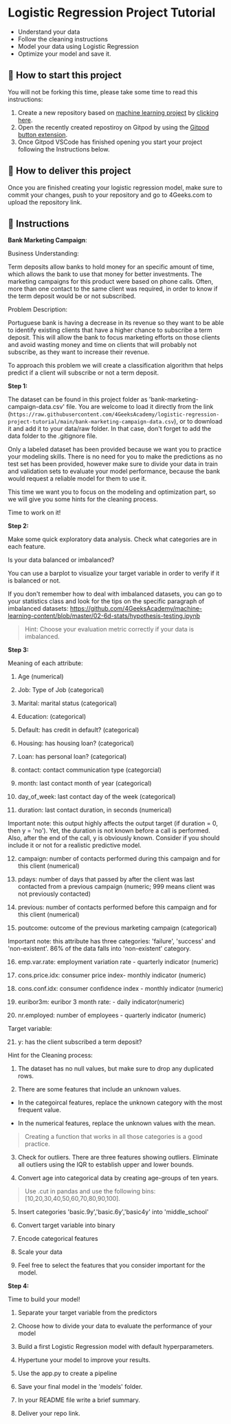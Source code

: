 <!-- hide -->
# Logistic Regression Project Tutorial
<!-- endhide -->

- Understand your data
- Follow the cleaning instructions
- Model your data using Logistic Regression
- Optimize your model and save it.

## 🌱  How to start this project

You will not be forking this time, please take some time to read this instructions:

1. Create a new repository based on [machine learning project](https://github.com/4GeeksAcademy/machine-learning-python-template/generate) by [clicking here](https://github.com/4GeeksAcademy/machine-learning-python-template).
2. Open the recently created repostiroy on Gitpod by using the [Gitpod button extension](https://www.gitpod.io/docs/browser-extension/).
3. Once Gitpod VSCode has finished opening you start your project following the Instructions below.

## 🚛 How to deliver this project

Once you are finished creating your logistic regression model, make sure to commit your changes, push to your repository and go to 4Geeks.com to upload the repository link.

## 📝 Instructions

**Bank Marketing Campaign**:

Business Understanding:

Term deposits allow banks to hold money for an specific amount of time, which allows the bank to use that money for better investments. The marketing campaigns for this product were based on phone calls. Often, more than one contact to the same client was required, in order to know if the term deposit would be or not subscribed.

Problem Description:

Portuguese bank is having a decrease in its revenue so they want to be able to identify existing clients that have a higher chance to subscribe a term deposit. This will allow the bank to focus marketing efforts on those clients and avoid wasting money and time on clients that will probably not subscribe, as they want to increase their revenue.

To approach this problem we will create a classification algorithm that helps predict if a client will subscribe or not a term deposit.


**Step 1:**

The dataset can be found in this project folder as 'bank-marketing-campaign-data.csv' file. You are welcome to load it directly from the link (`https://raw.githubusercontent.com/4GeeksAcademy/logistic-regression-project-tutorial/main/bank-marketing-campaign-data.csv`), or to download it and add it to your data/raw folder. In that case, don't forget to add the data folder to the .gitignore file.

Only a labeled dataset has been provided because we want you to practice your modeling skills. 
There is no need for you to make the predictions as no test set has been provided, however make sure to divide your data in train and validation sets to evaluate your model performance, because the bank would request a reliable model for them to use it.

This time we want you to focus on the modeling and optimization part, so we will give you some hints for the cleaning process.

Time to work on it!

**Step 2:**

Make some quick exploratory data analysis. Check what categories are in each feature.

Is your data balanced or imbalanced? 

You can use a barplot to visualize your target variable in order to verify if it is balanced or not.

If you don't remember how to deal with imbalanced datasets, you can go to your statistics class and look for the tips on the specific paragraph of imbalanced datasets: https://github.com/4GeeksAcademy/machine-learning-content/blob/master/02-6d-stats/hypothesis-testing.ipynb 

>Hint: Choose your evaluation metric correctly if your data is imbalanced. 

**Step 3:**

Meaning of each attribute:

1. Age (numerical)

2. Job: Type of Job (categorical)

3. Marital: marital status (categorical)

4. Education: (categorical)

5. Default: has credit in default? (categorical)

6. Housing: has housing loan? (categorical)

7. Loan: has personal loan? (categorical)

8. contact: contact communication type (categorcial)

9. month: last contact month of year (categorical)

10. day_of_week: last contact day of the week (categorical)

11. duration: last contact duration, in seconds (numerical)

Important note: this output highly affects the output target (if duration = 0, then y = 'no'). Yet, the duration is not known  before a call is performed. Also, after the end of the call, y is obviously known. Consider if you should include it or not for a realistic predictive model.

12. campaign: number of contacts performed during this campaign and for this client (numerical)

13. pdays: number of days that passed by after the client was last contacted from a previous campaign (numeric; 999 means client was not previously contacted)

14. previous: number of contacts performed  before this campaign and for this client (numerical)

15. poutcome: outcome of the previous marketing campaign (categorical)

Important note: this attribute has three categories: 'failure', 'success' and 'non-existent'. 86% of the data falls into 'non-existent' category.

16. emp.var.rate: employment variation rate - quarterly indicator (numeric)

17. cons.price.idx: consumer price index- monthly indicator (numeric)

18. cons.conf.idx: consumer confidence index - monthly indicator (numeric)

19. euribor3m: euribor 3 month rate: - daily indicator(numeric)

20. nr.employed: number of employees - quarterly indicator (numeric)

Target variable: 

21. y: has the client subscribed a term deposit?   


Hint for the Cleaning process:

1. The dataset has no null values, but make sure to drop any duplicated rows.

2. There are some features that include an unknown values.

- In the categoircal features, replace the unknown category with the most frequent value. 

- In the numerical features, replace the unknown values with the mean.

>Creating a function that works in all those categories is a good practice.

3. Check for outliers. There are three features showing outliers. Eliminate all outliers using the IQR to establish upper and lower bounds.   

4. Convert age into categorical data by creating age-groups of ten years.

>Use .cut in pandas and use the following bins: [10,20,30,40,50,60,70,80,90,100]. 

5. Insert categories 'basic.9y','basic.6y','basic4y' into 'middle_school'

6. Convert target variable into binary

7. Encode categorical features

8. Scale your data

9. Feel free to select the features that you consider important for the model.

**Step 4:**

Time to build your model!

1. Separate your target variable from the predictors

2. Choose how to divide your data to evaluate the performance of your model

3. Build a first Logistic Regression model with default hyperparameters.

4. Hypertune your model to improve your results.

5. Use the app.py to create a pipeline

6. Save your final model in the 'models' folder.

7. In your README file write a brief summary.

8. Deliver your repo link.
